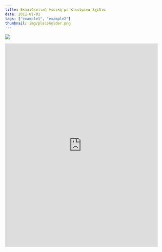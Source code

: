 ```yaml
---
title: Εκπαιδευτική Φυσική με Κινούμενα Σχέδια
date: 2011-01-01
tags: ["example1", "example2"]
thumbnail: img/placeholder.png
---
```

![](http://www.globaluniversity.edu/comics/christmas_story/images/einstein.jpg) 
<iframe frameborder="0" height="666" scrolling="no" src="http://www.webdoc.com/embed/C56CDCD4-8040-0001-5125-1808145B1C0E" title="webdoc" width="500"></iframe>
